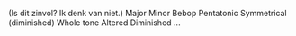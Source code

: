 (Is dit zinvol? Ik denk van niet.)
Major
Minor
Bebop
Pentatonic
Symmetrical (diminished)
Whole tone
Altered
Diminished 
...